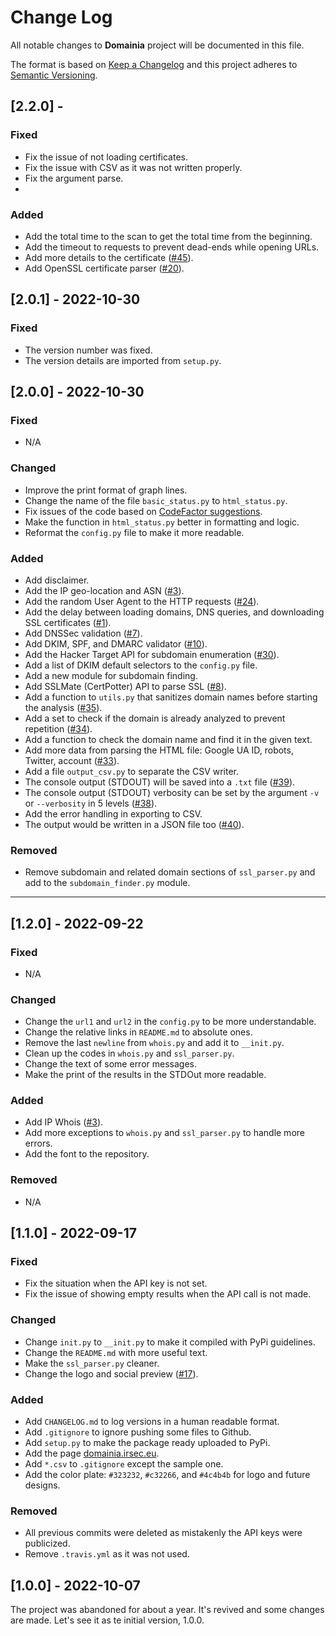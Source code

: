 # Change Log
All notable changes to **Domainia** project will be documented in this file.
 
The format is based on [Keep a Changelog](http://keepachangelog.com/)
and this project adheres to [Semantic Versioning](http://semver.org/).


## [2.2.0] - 
### Fixed
- Fix the issue of not loading certificates.
- Fix the issue with CSV as it was not written properly.
- Fix the argument parse.
- 

### Added
- Add the total time to the scan to get the total time from the beginning.
- Add the timeout to requests to prevent dead-ends while opening URLs.
- Add more details to the certificate ([#45](https://github.com/namnamir/domainia/issues/45)).
- Add OpenSSL certificate parser ([#20](https://github.com/namnamir/domainia/issues/20)).

## [2.0.1] - 2022-10-30
### Fixed
- The version number was fixed.
- The version details are imported from `setup.py`.

## [2.0.0] - 2022-10-30
### Fixed
- N/A

### Changed
- Improve the print format of graph lines.
- Change the name of the file `basic_status.py` to `html_status.py`.
- Fix issues of the code based on [CodeFactor suggestions](https://www.codefactor.io/repository/github/namnamir/domainia/issues).
- Make the function in `html_status.py` better in formatting and logic.
- Reformat the `config.py` file to make it more readable.

### Added
- Add disclaimer.
- Add the IP geo-location and ASN ([#3](https://github.com/namnamir/domainia/issues/3)).
- Add the random User Agent to the HTTP requests ([#24](https://github.com/namnamir/domainia/issues/24)).
- Add the delay between loading domains, DNS queries, and downloading SSL certificates ([#1](https://github.com/namnamir/domainia/issues/1)).
- Add DNSSec validation ([#7](https://github.com/namnamir/domainia/issues/7)).
- Add DKIM, SPF, and DMARC validator ([#10](https://github.com/namnamir/domainia/issues/10)).
- Add the Hacker Target API for subdomain enumeration ([#30](https://github.com/namnamir/domainia/issues/30)).
- Add a list of DKIM default selectors to the `config.py` file.
- Add a new module for subdomain finding.
- Add SSLMate (CertPotter) API to parse SSL ([#8](https://github.com/namnamir/domainia/issues/8)).
- Add a function to `utils.py` that sanitizes domain names before starting the analysis ([#35](https://github.com/namnamir/domainia/issues/35)).
- Add a set to check if the domain is already analyzed to prevent repetition ([#34](https://github.com/namnamir/domainia/issues/34)).
- Add a function to check the domain name and find it in the given text.
- Add more data from parsing the HTML file: Google UA ID, robots, Twitter, account ([#33](https://github.com/namnamir/domainia/issues/33)).
- Add a file `output_csv.py` to separate the CSV writer.
- The console output (STDOUT) will be saved into a `.txt` file ([#39](https://github.com/namnamir/domainia/issues/39)).
- The console output (STDOUT) verbosity can be set by the argument `-v` or `--verbosity` in 5 levels ([#38](https://github.com/namnamir/domainia/issues/38)).
- Add the error handling in exporting to CSV.
- The output would be written in a JSON file too ([#40](https://github.com/namnamir/domainia/issues/40)).

### Removed
- Remove subdomain and related domain sections of `ssl_parser.py` and add to the `subdomain_finder.py` module.

----

## [1.2.0] - 2022-09-22
### Fixed
- N/A

### Changed
- Change the `url1` and `url2` in the `config.py` to be more understandable.
- Change the relative links in `README.md` to absolute ones.
- Remove the last `newline` from `whois.py` and add it to `__init.py`.
- Clean up the codes in `whois.py` and `ssl_parser.py`.
- Change the text of some error messages.
- Make the print of the results in the STDOut more readable.

### Added
- Add IP Whois ([#3](https://github.com/namnamir/domainia/issues/3)).
- Add more exceptions to `whois.py` and `ssl_parser.py` to handle more errors.
- Add the font to the repository.

### Removed
- N/A


## [1.1.0] - 2022-09-17
### Fixed
- Fix the situation when the API key is not set.
- Fix the issue of showing empty results when the API call is not made.

### Changed
- Change `init.py` to `__init.py` to make it compiled with PyPi guidelines.
- Change the `README.md` with more useful text.
- Make the `ssl_parser.py` cleaner.
- Change the logo and social preview ([#17](https://github.com/namnamir/domainia/issues/17)).

### Added
- Add `CHANGELOG.md` to log versions in a human readable format.
- Add `.gitignore` to ignore pushing some files to Github.
- Add `setup.py` to make the package ready uploaded to PyPi.
- Add the page [domainia.irsec.eu](https://domainia.irsec.eu).
- Add `*.csv` to `.gitignore` except the sample one.
- Add the color plate: `#323232`, `#c32266`, and `#4c4b4b` for logo and future designs.

### Removed
- All previous commits were deleted as mistakenly the API keys were publicized.
- Remove `.travis.yml` as it was not used.


## [1.0.0] - 2022-10-07
The project was abandoned for about a year. It's revived and some changes are 
made. Let's see it as te initial version, 1.0.0.
